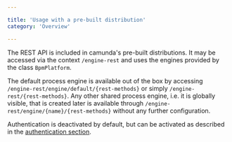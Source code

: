 ```yaml
---

title: 'Usage with a pre-built distribution'
category: 'Overview'

---
```



The REST API is included in camunda's pre-built distributions.
It may be accessed via the context `/engine-rest` and uses the engines provided by the class `BpmPlatform`.

The default process engine is available out of the box by accessing `/engine-rest/engine/default/{rest-methods}`
or simply `/engine-rest/{rest-methods}`. Any other shared process engine, i.e. it is globally visible, that is created later is available through `/engine-rest/engine/{name}/{rest-methods}` without any further configuration.

Authentication is deactivated by default, but can be activated as described in the [authentication section](ref:#overview-configuring-authentication).
